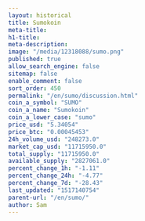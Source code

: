 ```yaml
---
layout: historical
title: Sumokoin
meta-title: 
h1-title: 
meta-description: 
image: "/media/12318088/sumo.png"
published: true
allow_search_engine: false
sitemap: false
enable_comment: false
sort_order: 450
permalink: "/en/sumo/discussion.html"
coin_a_symbol: "SUMO"
coin_a_name: "Sumokoin"
coin_a_lower_case: "sumo"
price_usd: "5.34054"
price_btc: "0.00045453"
24h_volume_usd: "248273.0"
market_cap_usd: "11715950.0"
total_supply: "11715950.0"
available_supply: "2827061.0"
percent_change_1h: "-1.11"
percent_change_24h: "-4.77"
percent_change_7d: "-28.43"
last_updated: "1517140754"
parent-url: "/en/sumo/"
author: Sam
---
```



